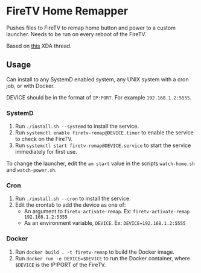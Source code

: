 # FireTV Home Remapper

Pushes files to FireTV to remap home button and power to a custom launcher. Needs to be run on every reboot of the FireTV.

Based on [this]([https://forum.xda-developers.com/fire-tv/general/remap-home-button-to-launcher-t3130507) XDA thread.

## Usage

Can install to any SystemD enabled system, any UNIX system with a cron job, or with Docker.

DEVICE should be in the format of `IP:PORT`. For example `192.168.1.2:5555`.

### SystemD

1. Run `./install.sh --systemd` to install the service.
2. Run `systemctl enable firetv-remap@DEVICE.timer` to enable the service to check on the FireTV.
3. Run `systemctl start firetv-remap@DEVICE.service` to start the service immediately for first use.

To change the launcher, edit the `am start` value in the scripts `watch-home.sh` and `watch-power.sh`.

### Cron

1. Run `./install.sh --cron` to install the service.
2. Edit the crontab to add the device as one of:
   - An argument to `firetv-activate-remap`. Ex: `firetv-activate-remap 192.168.1.2:5555`
   - As an environment variable, `DEVICE`. Ex: `DEVICE=192.168.1.2:5555`

### Docker

1. Run `docker build . -t firetv-remap` to build the Docker image.
2. Run `docker run -e DEVICE=$DEVICE` to run the Docker container, where `$DEVICE` is the IP:PORT of the FireTV.
